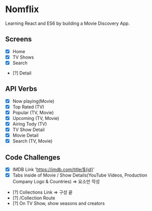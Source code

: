 # Nomflix

Learning React and ES6 by building a Movie Discovery App.

## Screens
- [X] Home
- [X] TV Shows
- [X] Search
- [?] Detail

## API Verbs

- [X] Now playing(Movie)
- [X] Top Rated (TV)
- [X] Popular (TV, Movie)
- [X] Upcoming (TV, Movie)
- [X] Airing Tody (TV)
- [X] TV Show Detail
- [X] Movie Detail
- [X] Search (TV, Movie)

## Code Challenges
- [X] IMDB Link 'https://imdb.com/title/${id}'
- [X] Tabs inside of Movie / Show Details(YouTube Videos, Production Company Logo & Countries) => 요소만 작성
- [?] Collections Link => 구성 끝
- [?] /Collection Route
- [?] On TV Show, show seasons and creators
